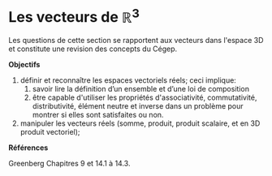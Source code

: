 # Les vecteurs de $\mathbb{R}^3$

Les questions de cette section se rapportent aux vecteurs dans l'espace 3D et constitute une revision des concepts du Cégep.

**Objectifs**

1. définir et reconnaître les espaces vectoriels réels; ceci implique:
   1. savoir lire la définition d’un ensemble et d’une loi de composition
   2. être capable d'utiliser les propriétés d'associativité, commutativité, distributivité, élément neutre et inverse dans un problème pour montrer si elles sont satisfaites ou non.
2. manipuler les vecteurs réels (somme, produit, produit scalaire, et en 3D produit vectoriel);

**Références**

Greenberg Chapitres 9 et 14.1 à 14.3.

